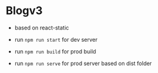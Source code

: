 # Blogv3
- based on react-static 

- run `npm run start` for dev server
- run `npm run build` for prod build
- run `npm run serve` for prod server based on dist folder
